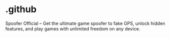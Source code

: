 # .github
Spoofer Official – Get the ultimate game spoofer to fake GPS, unlock hidden features, and play games with unlimited freedom on any device.
